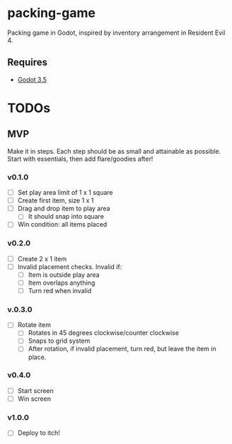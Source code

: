 # packing-game

Packing game in Godot, inspired by inventory arrangement in Resident Evil 4.

## Requires

- [Godot 3.5](https://godotengine.org/)

# TODOs

## MVP

Make it in steps. Each step should be as small and attainable as possible. Start with essentials, then add flare/goodies after!

### v0.1.0

- [ ] Set play area limit of 1 x 1 square
- [ ] Create first item, size 1 x 1
- [ ] Drag and drop item to play area
  - [ ] It should snap into square
- [ ] Win condition: all items placed

### v0.2.0

- [ ] Create 2 x 1 item
- [ ] Invalid placement checks. Invalid if:
  - [ ] Item is outside play area
  - [ ] Item overlaps anything
  - [ ] Turn red when invalid

### v.0.3.0

- [ ] Rotate item
  - [ ] Rotates in 45 degrees clockwise/counter clockwise
  - [ ] Snaps to grid system
  - [ ] After rotation, if invalid placement, turn red, but leave the item in place.

### v0.4.0

- [ ] Start screen
- [ ] Win screen

### v1.0.0

- [ ] Deploy to itch!
